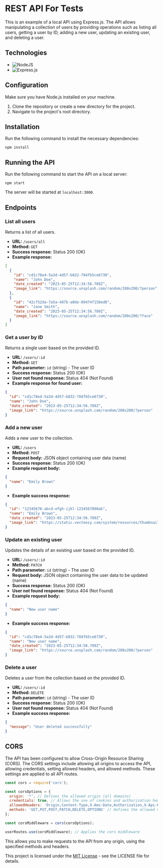 # REST API For Tests

This is an example of a local API using Express.js. The API allows manipulating a collection of users by providing operations such as listing all users, getting a user by ID, adding a new user, updating an existing user, and deleting a user.

## Technologies
- ![NodeJS](https://img.shields.io/badge/node.js-6DA55F?style=for-the-badge&logo=node.js&logoColor=white)
- ![Express.js](https://img.shields.io/badge/express.js-%23404d59.svg?style=for-the-badge&logo=express&logoColor=%2361DAFB)

## Configuration

Make sure you have Node.js installed on your machine.

1. Clone the repository or create a new directory for the project.
2. Navigate to the project's root directory.

## Installation

Run the following command to install the necessary dependencies:

```
npm install
```

## Running the API

Run the following command to start the API on a local server:

```
npm start
```

The server will be started at `localhost:3000`.

## Endpoints

### List all users

Returns a list of all users.

- **URL:** `/users/all`
- **Method:** `GET`
- **Success response:** Status 200 (OK)
- **Example response:**

```json
[
  {
    "id": "cd1c78e4-5a3d-4d57-b832-784fb5ce6730",
    "name": "John Doe",
    "date_created": "2023-05-25T12:34:56.789Z",
    "image_link": "https://source.unsplash.com/random/200x200/?person"
  },
  {
    "id": "42cf52da-7a5a-487b-a0de-89474f158ed0",
    "name": "Jane Smith",
    "date_created": "2023-05-25T12:34:56.789Z",
    "image_link": "https://source.unsplash.com/random/200x200/?face"
  }
]
```

### Get a user by ID

Returns a single user based on the provided ID.

- **URL:** `/users/:id`
- **Method:** `GET`
- **Path parameter:** `id` (string) - The user ID
- **Success response:** Status 200 (OK)
- **User not found response:** Status 404 (Not Found)
- **Example response for found user:**

```json
{
  "id": "cd1c78e4-5a3d-4d57-b832-784fb5ce6730",
  "name": "John Doe",
  "date_created": "2023-05-25T12:34:56.789Z",
  "image_link": "https://source.unsplash.com/random/200x200/?person"
}
```

### Add a new user

Adds a new user to the collection.

- **URL:** `/users`
- **Method:** `POST`
- **Request body:** JSON object containing user data (name)
- **Success response:** Status 200 (OK)
- **Example request body:**

```json
{
  "name": "Emily Brown"
}
```

- **Example success response:**

```json
{
  "id": "12345678-abcd-efgh-ijkl-1234567890ab",
  "name": "Emily Brown",
  "date_created": "2023-05-25T12:34:56.789Z",
  "image_link": "https://static.vecteezy.com/system/resources/thumbnails/004/511/281/small/default-avatar-photo-placeholder-profile-picture-vector.jpg"
}
```

### Update an existing user

Updates the details of an existing user based on the provided ID.

- **URL:** `/users/:id`
- **Method:** `PATCH`
- **Path parameter:** `id` (string) - The user ID
- **Request body:** JSON object containing the user data to be updated (name)
- **Success response:** Status 200 (OK)
- **User not found response:** Status 404 (Not Found)
- **Example request body:**

```json
{
  "name": "New user name"
}
```

- **Example success response:**

```json
{
  "id": "cd1c78e4-5a3d-4d57-b832-784fb5ce6730",
  "name": "New user name",
  "date_created": "2023-05-25T12:34:56.789Z",
  "image_link": "https://source.unsplash.com/random/200x200/?person"
}
```

### Delete a user

Deletes a user from the collection based on the provided ID.

- **URL:** `/users/:id`
- **Method:** `DELETE`
- **Path parameter:** `id` (string) - The user ID
- **Success response:** Status 200 (OK)
- **User not found response:** Status 404 (Not Found)
- **Example success response:**

```json
{
  "message": "User deleted successfully"
}
```

## CORS

The API has been configured to allow Cross-Origin Resource Sharing (CORS). The CORS settings include allowing all origins to access the API, allowing credentials, setting allowed headers, and allowed methods. These settings are applied to all API routes.

```javascript
const cors = require('cors');

const corsOptions = {
  origin: '*', // Defines the allowed origin (all domains)
  credentials: true, // Allows the use of cookies and authorization headers with HTTPS
  allowedHeaders: 'Origin,Content-Type,X-Amz-Date,Authorization,X-Api-Key,X-Amz-Security-Token,locale', // Defines the allowed headers
  methods: 'GET,PUT,POST,PATCH,DELETE,OPTIONS' // Defines the allowed methods
};

const corsMiddleware = cors(corsOptions);

userRoutes.use(corsMiddleware); // Applies the cors middleware
```

This allows you to make requests to the API from any origin, using the specified methods and headers.

This project is licensed under the [MIT License](LICENSE) - see the LICENSE file for details.
